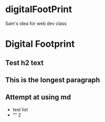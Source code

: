 # digitalFootPrint
Sam's idea for web dev class


<h1> Digital Footprint </h1>
<h2> Test h2 text <h2>
<p> This is the longest paragraph</p>

## Attempt at using md
- test list
- "" 2 